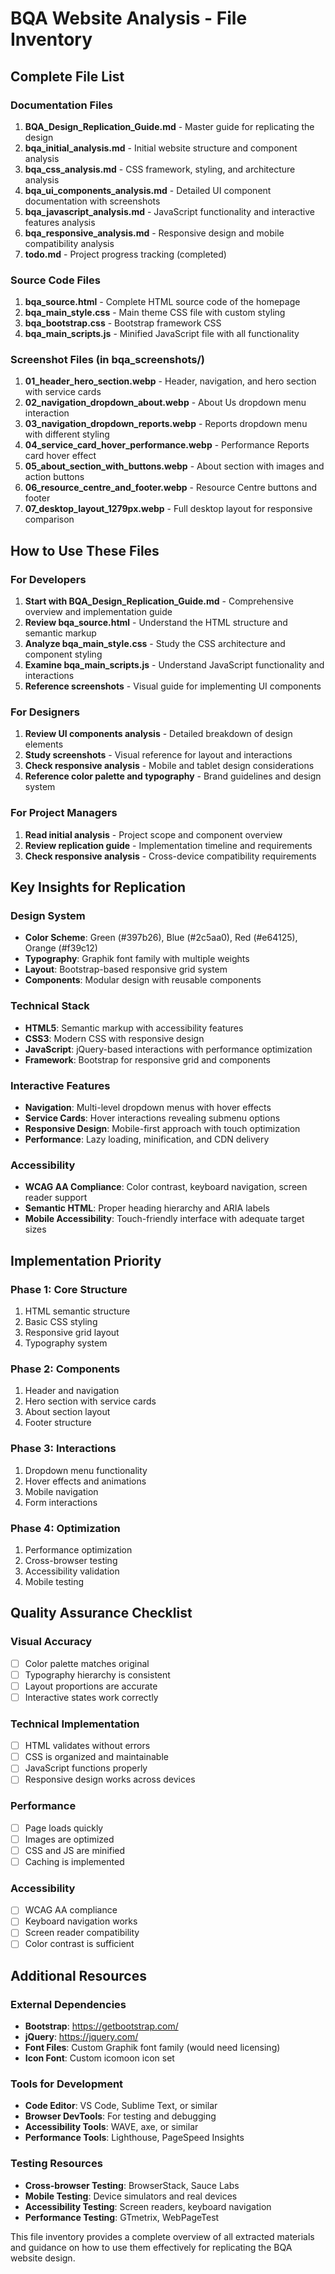 # BQA Website Analysis - File Inventory

## Complete File List

### Documentation Files
1. **BQA_Design_Replication_Guide.md** - Master guide for replicating the design
2. **bqa_initial_analysis.md** - Initial website structure and component analysis
3. **bqa_css_analysis.md** - CSS framework, styling, and architecture analysis
4. **bqa_ui_components_analysis.md** - Detailed UI component documentation with screenshots
5. **bqa_javascript_analysis.md** - JavaScript functionality and interactive features analysis
6. **bqa_responsive_analysis.md** - Responsive design and mobile compatibility analysis
7. **todo.md** - Project progress tracking (completed)

### Source Code Files
1. **bqa_source.html** - Complete HTML source code of the homepage
2. **bqa_main_style.css** - Main theme CSS file with custom styling
3. **bqa_bootstrap.css** - Bootstrap framework CSS
4. **bqa_main_scripts.js** - Minified JavaScript file with all functionality

### Screenshot Files (in bqa_screenshots/)
1. **01_header_hero_section.webp** - Header, navigation, and hero section with service cards
2. **02_navigation_dropdown_about.webp** - About Us dropdown menu interaction
3. **03_navigation_dropdown_reports.webp** - Reports dropdown menu with different styling
4. **04_service_card_hover_performance.webp** - Performance Reports card hover effect
5. **05_about_section_with_buttons.webp** - About section with images and action buttons
6. **06_resource_centre_and_footer.webp** - Resource Centre buttons and footer
7. **07_desktop_layout_1279px.webp** - Full desktop layout for responsive comparison

## How to Use These Files

### For Developers
1. **Start with BQA_Design_Replication_Guide.md** - Comprehensive overview and implementation guide
2. **Review bqa_source.html** - Understand the HTML structure and semantic markup
3. **Analyze bqa_main_style.css** - Study the CSS architecture and component styling
4. **Examine bqa_main_scripts.js** - Understand JavaScript functionality and interactions
5. **Reference screenshots** - Visual guide for implementing UI components

### For Designers
1. **Review UI components analysis** - Detailed breakdown of design elements
2. **Study screenshots** - Visual reference for layout and interactions
3. **Check responsive analysis** - Mobile and tablet design considerations
4. **Reference color palette and typography** - Brand guidelines and design system

### For Project Managers
1. **Read initial analysis** - Project scope and component overview
2. **Review replication guide** - Implementation timeline and requirements
3. **Check responsive analysis** - Cross-device compatibility requirements

## Key Insights for Replication

### Design System
- **Color Scheme**: Green (#397b26), Blue (#2c5aa0), Red (#e64125), Orange (#f39c12)
- **Typography**: Graphik font family with multiple weights
- **Layout**: Bootstrap-based responsive grid system
- **Components**: Modular design with reusable components

### Technical Stack
- **HTML5**: Semantic markup with accessibility features
- **CSS3**: Modern CSS with responsive design
- **JavaScript**: jQuery-based interactions with performance optimization
- **Framework**: Bootstrap for responsive grid and components

### Interactive Features
- **Navigation**: Multi-level dropdown menus with hover effects
- **Service Cards**: Hover interactions revealing submenu options
- **Responsive Design**: Mobile-first approach with touch optimization
- **Performance**: Lazy loading, minification, and CDN delivery

### Accessibility
- **WCAG AA Compliance**: Color contrast, keyboard navigation, screen reader support
- **Semantic HTML**: Proper heading hierarchy and ARIA labels
- **Mobile Accessibility**: Touch-friendly interface with adequate target sizes

## Implementation Priority

### Phase 1: Core Structure
1. HTML semantic structure
2. Basic CSS styling
3. Responsive grid layout
4. Typography system

### Phase 2: Components
1. Header and navigation
2. Hero section with service cards
3. About section layout
4. Footer structure

### Phase 3: Interactions
1. Dropdown menu functionality
2. Hover effects and animations
3. Mobile navigation
4. Form interactions

### Phase 4: Optimization
1. Performance optimization
2. Cross-browser testing
3. Accessibility validation
4. Mobile testing

## Quality Assurance Checklist

### Visual Accuracy
- [ ] Color palette matches original
- [ ] Typography hierarchy is consistent
- [ ] Layout proportions are accurate
- [ ] Interactive states work correctly

### Technical Implementation
- [ ] HTML validates without errors
- [ ] CSS is organized and maintainable
- [ ] JavaScript functions properly
- [ ] Responsive design works across devices

### Performance
- [ ] Page loads quickly
- [ ] Images are optimized
- [ ] CSS and JS are minified
- [ ] Caching is implemented

### Accessibility
- [ ] WCAG AA compliance
- [ ] Keyboard navigation works
- [ ] Screen reader compatibility
- [ ] Color contrast is sufficient

## Additional Resources

### External Dependencies
- **Bootstrap**: https://getbootstrap.com/
- **jQuery**: https://jquery.com/
- **Font Files**: Custom Graphik font family (would need licensing)
- **Icon Font**: Custom icomoon icon set

### Tools for Development
- **Code Editor**: VS Code, Sublime Text, or similar
- **Browser DevTools**: For testing and debugging
- **Accessibility Tools**: WAVE, axe, or similar
- **Performance Tools**: Lighthouse, PageSpeed Insights

### Testing Resources
- **Cross-browser Testing**: BrowserStack, Sauce Labs
- **Mobile Testing**: Device simulators and real devices
- **Accessibility Testing**: Screen readers, keyboard navigation
- **Performance Testing**: GTmetrix, WebPageTest

This file inventory provides a complete overview of all extracted materials and guidance on how to use them effectively for replicating the BQA website design.

